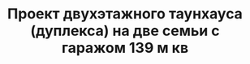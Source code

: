 ---
title: Проект двухэтажного таунхауса (дуплекса) на две семьи с гаражом 139 м кв
description: Готовый проект двухэтажного таунхауса (дуплекса) на две семьи с гаражом, из кирпича, газобетона или пеноблока. Площадь секции&#58; 139 м.кв.

layout: project
permalink: /proekty/:path

weight: 1100

project-title: Двухэтажный таунхаус с гаражом
project-catalog-title: Двухэтажный дуплекс
project-name: TD-139
tiny-description: Таунхаус на 2 семьи с гаражом и террасой

short-description: "Готовый проект двухэтажного таунхауса (дуплекса) на две семьи с гаражом, из кирпича, газобетона или пеноблока. Площадь секции&#58; 139 м.кв."

proce-project: "70 000 р"
price-build: "от 5 160 000 р"


area: "2x139"

related:
- TP-116
- TD-123
- DK-80

params:
- name: "Площадь секции:"
  value: "139м<sup>2</sup>"
- name: "Площадь 1-го этажа:"
  value: "78м<sup>2</sup>"
- name: "Площадь 2-го этажа:"
  value: "61м<sup>2</sup>"
- name: "Крыльцо, терраса"
  value: "25м<sup>2</sup>"
- name: "Габаритные размеры"
  value: "12.1 x 24.0м"
- name: "Спальни"
  value: "3"
- name: "Санузлы"
  value: "3"
- name: "Высота 1-го этажа"
  value: "2.8м"
- name: "Высота 2-го этажа"
  value: "2.7м"
- name: "Фундамент"
  value: "Сборный ж/б"
- name: "Конструкция стен"
  value: "Газобетон 400мм"
- name: "Перекрытия"
  value: "Монолитные ж/б"
- name: "Покрытие кровли"
  value: "Гибкая черепица"
- name: "Облицовка стен"
  value: "Штукатурка, камень"

options:
- name: "Зеркальный проект"
  value: "5 000 р"
- name: "Паспорт дома"
  value: "5 000 р"
- name: "Проект отопления"
  value: "30 000 р"
- name: "Водоснабжение, канализация"
  value: "30 000 р"
- name: "Проект электрики"
  value: "30 000 р"
- name: "Проект подвала"
  value: "30 000 р"
- name: "Замена материала стен"
  value: "20 000 р"
- name: "Изменение фундамента"
  value: "20 000 р"
- name: "Перепланировка (перегородки)"
  value: "5 000 р"
- name: "Дизайн интерьера"
  value: "120 000 р"
---